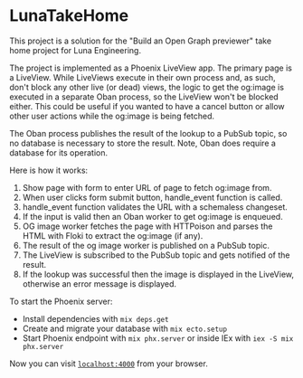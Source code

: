 # LunaTakeHome

This project is a solution for the "Build an Open Graph previewer" take home project
for Luna Engineering.

The project is implemented as a Phoenix LiveView app. The primary page is a
LiveView. While LiveViews execute in their own process and, as such, don't
block any other live (or dead) views, the logic to get the og:image is
executed in a separate Oban process, so the LiveView won't be blocked either.
This could be useful if you wanted to have a cancel button or allow other
user actions while the og:image is being fetched.

The Oban process publishes the result of the lookup to a PubSub topic,
so no database is necessary to store the result. Note, Oban
does require a database for its operation.

Here is how it works:

1. Show page with form to enter URL of page to fetch og:image from.
2. When user clicks form submit button, handle_event function is called.
3. handle_event function validates the URL with a schemaless changeset.
4. If the input is valid then an Oban worker to get og:image is enqueued.
5. OG image worker fetches the page with HTTPoison and parses the
   HTML with Floki to extract the og:image (if any).
6. The result of the og image worker is published on a PubSub topic.
7. The LiveView is subscribed to the PubSub topic and gets notified of
   the result.
8. If the lookup was successful then the image is displayed in the
   LiveView, otherwise an error message is displayed.

To start the Phoenix server:

  * Install dependencies with `mix deps.get`
  * Create and migrate your database with `mix ecto.setup`
  * Start Phoenix endpoint with `mix phx.server` or inside IEx with `iex -S mix phx.server`

Now you can visit [`localhost:4000`](http://localhost:4000) from your browser.
